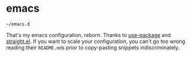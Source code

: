 # emacs
`~/emacs.d`

That's my emacs configuration, reborn. Thanks to [use-package](https://github.com/jwiegley/use-package) and [straight.el](https://github.com/raxod502/straight.el). If you want to scale your configuration, you can't go too wrong reading their `README.md`s prior to copy-pasting snippets indiscriminately.
